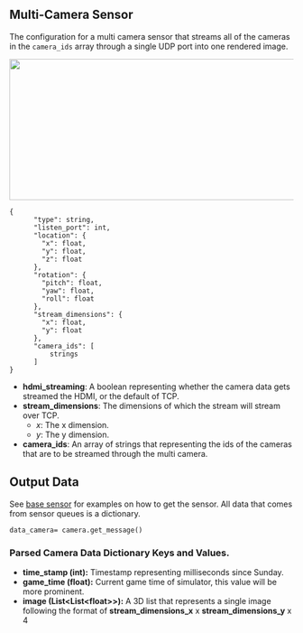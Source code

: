 ## Multi-Camera Sensor

The configuration for a multi camera sensor that streams all of the cameras in the `camera_ids` array through a single UDP port into one rendered image.

<p align="center">
<img src="https://github.com/monoDriveIO/Client/raw/master/WikiPhotos/multicamerasensor.PNG" width="1000" height="250" />
</p>

```
{
      "type": string,
      "listen_port": int,
      "location": {
        "x": float,
        "y": float,
        "z": float
      },
      "rotation": {
        "pitch": float,
        "yaw": float,
        "roll": float
      },
      "stream_dimensions": {
        "x": float,
        "y": float
      },
      "camera_ids": [
          strings
      ]
}
```

- **hdmi_streaming**: A boolean representing whether the camera data gets streamed the HDMI, or the default of TCP.
- **stream_dimensions**: The dimensions of which the stream will stream over TCP.
  - *x*: The x dimension.
  - *y*: The y dimension.
- **camera_ids**: An array of strings that representing the ids of the cameras that are to be streamed through the multi camera.

## Output Data
See [base sensor](Common.md) for examples on how to get the sensor. All data that comes from sensor queues is a dictionary.

`data_camera= camera.get_message()`

### Parsed Camera Data Dictionary Keys and Values.

- **time_stamp (int):** Timestamp representing milliseconds since Sunday.
- **game_time (float):** Current game time of simulator, this value will be more prominent.
- **image (List<List<float<float>>>):** A 3D list that represents a single image following the format of **stream_dimensions_x** x **stream_dimensions_y** x 4